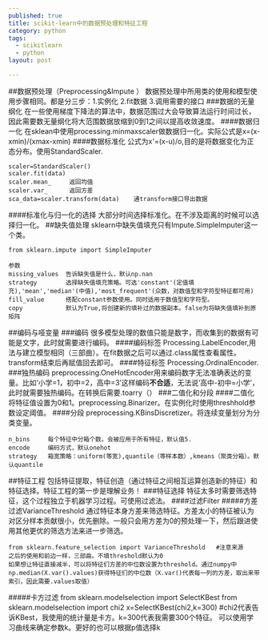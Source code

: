 ```yaml
---
published: true
title: scikit-learn中的数据预处理和特征工程
category: python
tags: 
  - scikitlearn
  - python
layout: post

---
```

##数据预处理（Preprocessing&Impute ）
数据预处理中所用类的使用和模型使用步骤相同。都是分三步：1.实例化 2.fit数据 3.调用需要的接口
###数据的无量纲化
在一些使用梯度下降法的算法中，数据范围过大会导致算法运行时间过长，因此需要数无量纲化将大范围数据放缩到0到1之间以提高收敛速度。
####数据归一化
在sklean中使用processing.minmaxscaler做数据归一化。实际公式是x=(x-xmin)/(xmax-xmin)
####数据标准化
公式为x'=(x-u)/o,目的是将数据变化为正态分布。使用StandardScaler.
       
    scaler=StandardScaler()
    scaler.fit(data)
    scaler.mean_     返回均值
    scaler.var_      返回方差 
    sca_data=scaler.transform(data)    通transform接口导出数据

####标准化与归一化的选择
大部分时间选择标准化。在不涉及距离的时候可以选择归一化。
##缺失值处理
sklearn中缺失值填充只有Impute.SimpleImputer这一个类。

    from sklearn.impute import SimpleImputer

    参数
    missing_values  告诉缺失值是什么，默认np.nan
    strategy        选择缺失值填充策略。可选'constant'(定值填充),'mean','median'(中值),'most_frequent'(众数，对数值型和字符型特征都可用)
    fill_value      搭配constant参数使用。同时适用于数值型和字符型。
    copy            默认为True,将创建新的填补过的数据副本。false为将缺失值填补到原矩阵
##编码与哑变量
###编码
很多模型处理的数值只能是数字，而收集到的数据有可能是文字，此时就需要进行编码。
####编码标签
Processing.LabelEncoder,用法与建立模型相同（三部曲）。在fit数据之后可以通过.class属性查看属性。transform结束后再赋值回去即可。
####特征标签
Processing.OrdinalEncoder.
###独热编码
preprocessing.OneHotEncoder用来编码数字无法准确表达的变量。比如‘小学=1，初中=2，高中=3’这样编码**不合适**，无法说‘高中-初中=小学’，此时就需要独热编码。在转换后需要.toarry（）
###二值化和分段
####二值化
将特征值设置为0和1。preprocessing.Binarizer。在实例化时使用threshhold参数设定阈值。
####分段
preprocessing.KBinsDiscretizer。将连续变量划分为分类变量。
     
    n_bins     每个特征中分箱个数。会被应用于所有特征，默认值5.
    encode     编码方式，默认onehot
    strategy   箱宽策略：uniform(等宽),quantile（等样本数）,kmeans（聚类分箱）。默认quantile

##特征工程
包括特征提取，特征创造（通过特征之间相互运算创造新的特征）和特征选择。特征工程的第一步是理解业务！
###特征选择
特征太多时需要筛选特征，这个过程独立于机器学习过程。可使用过滤法。
####过滤Filter
#####方差过滤VarianceThreshold
通过特征本身方差来筛选特征。方差太小的特征被认为对区分样本贡献很小，优先删除。一般只会用方差为0的预处理一下，然后跟进使用其他更优的筛选方法来进一步筛选。

    from sklearn.feature_selection import VarianceThreshold   #注意来源
    之后的使用和前边一样，三部曲。不填threshold默认为0
    如果想让特征直接减半，可以将特征们方差的中位数设置为threshold。通过numpy中np.median(X.var().values)获得特征们的中位数（X.var()代表每一列的方差，取出来带索引，因此需要.values取值）
#####卡方过滤
    from sklearn.modelselection import SelectKBest
    from sklearn.modelselection import chi2
    x=SelectKBest(chi2,k=300)     #chi2代表告诉KBest，我使用的统计量是卡方。k=300代表我需要300个特征。
可以使用学习曲线来确定参数k。更好的也可以根据p值选择k

                                                                                                                                                                                